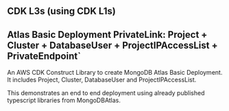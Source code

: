 
## CDK L3s (using CDK L1s)
## Atlas Basic Deployment PrivateLink: Project + Cluster + DatabaseUser + ProjectIPAccessList + PrivateEndpoint`

An AWS CDK Construct Library to create MongoDB Atlas Basic Deployment. It includes Project, Cluster, DatabaseUser and ProjectIPAccessList. 

This demonstrates an end to end deployment using already published typescript libraries from MongoDBAtlas. 